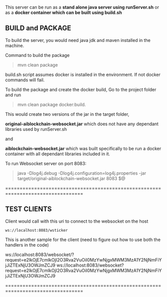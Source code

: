 This server can be run as a **stand alone java server using runServer.sh** or as a **docker container which can be built using build.sh** 

## BUILD and PACKAGE

To build the server, you would need java jdk and maven installed in the machine. 

Command to build the package

>mvn clean package

build.sh script assumes docker is installed in the environment. If not docker commands will fail.

To build the package and create the docker build, Go to the project folder and run 

>mvn clean package docker:build. 

This would create two versions of the jar in the target folder, 

**original-aiblockchain-websocket.jar** which does not have any dependant libraries used by runServer.sh 

and 

**aiblockchain-websocket.jar** which was built specifically to be run a docker container with all dependant libraries included in it.


To run Websocket server on port 8083:

>java -Dlog4j.debug -Dlog4j.configuration=log4j.properties -jar target/original-aiblockchain-websocket.jar 8083 $@

=================================================================================
## TEST CLIENTS

Client would call with this uri  to connect to the websocket on the host

```
ws://localhost:8083/wsticker
```

This is another sample for the client (need to figure out how to use both the handlers in the code)

ws://localhost:8083/websocket/?request=e2lkOjE7cmlkOjI2O3Rva2VuOiI0MzYwNjgxMWM3MzA1Y2NjNmFiYjJiZTExNjU3OWJmZCJ9
ws://localhost:8083/websocket?request=e2lkOjE7cmlkOjI2O3Rva2VuOiI0MzYwNjgxMWM3MzA1Y2NjNmFiYjJiZTExNjU3OWJmZCJ9

=================================================================================
